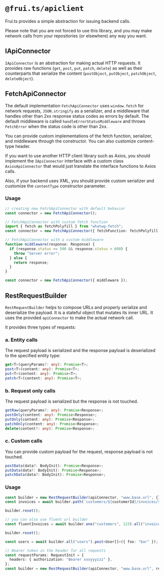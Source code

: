 # `@frui.ts/apiclient`

Frui.ts provides a simple abstraction for issuing backend calls.

Please note that you are not forced to use this library, and you may make network calls from your repositories (or elsewhere) any way you want.

## IApiConnector

`IApiConnector` is an abstraction for making actual HTTP requests. It provides raw functions (`get`, `post`, `put`, `patch`, `delete`) as well as their counterparts that serialize the content (`postObject`, `putObject`, `patchObject`, `deleteObject`).

## FetchApiConnector

The default implementation `FetchApiConnector` uses `window.fetch` for network requests, `JSON.stringify` as a serializer, and a middleware that handles other than 2xx response status codes as errors by default.
The default middleware is called `handleErrorStatusMiddleware` and throws `FetchError` when the status code is other than 2xx.

You can provide custom implementations of the fetch function, serializer, and middleware through the constructor. You can also customize content-type header.

If you want to use another HTTP client library such as Axios, you should implement the `IApiConnector` interface with a custom class `AxiosApiConnector` that would just translate the interface functions to Axios calls.

Also, if your backend uses XML, you should provide custom serializer and customize the `contentType` constructor parameter.

### Usage

```ts
// creating new FetchApiConnector with default behavior
const connector = new FetchApiConnector();
```

```ts
// FetchApiConnector with custom fetch function
import { fetch as fetchPolyfill } from "whatwg-fetch";
const connector = new FetchApiConnector({ fetchFunction: fetchPolyfill });
```

```ts
// FetchApiConnector with a custom middleware
function middleware(response: Response) {
  if (response.status >= 500 && response.status < 600) {
    throw "Server error";
  } else {
    return response;
  }
}

const connector = new FetchApiConnector({ middleware });
```

## RestRequestBuilder

`RestRequestBuilder` helps to compose URLs and properly serialize and deserialize the payload. It is a stateful object that mutates its inner URL. It uses the provided `apiConnector` to make the actual network call.

It provides three types of requests:

### a. Entity calls
The request payload is serialized and the response payload is deserialized to the specified entity type:

```ts
get<T>(queryParams?: any): Promise<T>;
post<T>(content: any): Promise<T>;
put<T>(content: any): Promise<T>;
patch<T>(content: any): Promise<T>;
```

### b. Request only calls
The request payload is serialized but the response is not touched.

```ts
getRaw(queryParams?: any): Promise<Response>;
postOnly(content: any): Promise<Response>;
putOnly(content: any): Promise<Response>;
patchOnly(content: any): Promise<Response>;
delete(content?: any): Promise<Response>;
```

### c. Custom calls
You can provide custom payload for the request, response payload is not touched.

```ts
postData(data?: BodyInit): Promise<Response>;
putData(data?: BodyInit): Promise<Response>;
patchData(data?: BodyInit): Promise<Response>;
```

### Usage

```ts
const builder = new RestRequestBuilder(apiConnector, "www.base.url", {});
const invoices = await builder.path(`customers/${customerId}/invoices/${invoiceId}`).get<Invoice[]>(); // GET to www.base.url/customers/123/invoices

builder.reset();

// you can also use fluent url builder
const fluentInvoices = await builder.one("customers", 123).all("invoices").get<Invoice[]>(); // GET to www.base.url/customers/123/invoices

builder.reset();

const users = await builder.all("users").post<User[]>({ foo: "bar" }); // POST to www.base.url/users with content { foo: "bar" }
```

```ts
// Bearer token in the header for all requests
const requestParams: RequestInit = {
  headers: { authorization: "Bearer xxxyyyzzz" },
};
const builder = new RestRequestBuilder(apiConnector, "www.base.url", requestParams);
```
